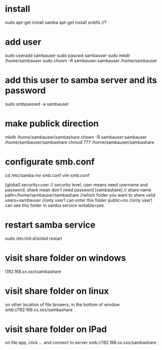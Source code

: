 # install

sudo apt-get install samba
apt-get install smbfs //?

# add user

sudo useradd sambauser
sudo passwd sambauser
sudo mkdir /home/sambauser
sudo chown -R sambauser:sambauser /home/sambauser

# add this user to samba server and its password

sudo smbpasswd -a sambauser

# make publick direction

mkdir /home/sambauser/sambashare
chown -R sambauser:sambauser /home/sambauser/sambashare
chmod 777 /home/sambauser/sambashare

# configurate smb.conf

cd /etc/samba
mv smb.conf
vim smb.conf

[global]
security=user // security level, user means need username and password, share mean don't need password
[sambashare] // share name
path=/home/sambauser/sambashare //which folder you want to share
valid users=sambauser //only user1 can enter this folder
public=no //only user1 can see this folder in samba service
writable=yes

# restart samba service

sudo /etc/init.d/smbd restart

# visit share folder on windows

\\192.168.xx.xxx\sambashare

# visit share folder on linux

on other location of file browers, in the bottom of window
smb://192.168.xx.xxx/sambashare

# visit share folder on IPad

on file app, click ... and connect to server
smb://192.168.xx.xxx/sambashare